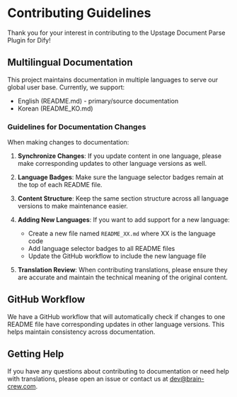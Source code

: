 # Contributing Guidelines

Thank you for your interest in contributing to the Upstage Document Parse Plugin for Dify!

## Multilingual Documentation

This project maintains documentation in multiple languages to serve our global user base. Currently, we support:

- English (README.md) - primary/source documentation
- Korean (README_KO.md)

### Guidelines for Documentation Changes

When making changes to documentation:

1. **Synchronize Changes**: If you update content in one language, please make corresponding updates to other language versions as well.

2. **Language Badges**: Make sure the language selector badges remain at the top of each README file.

3. **Content Structure**: Keep the same section structure across all language versions to make maintenance easier.

4. **Adding New Languages**: If you want to add support for a new language:
   - Create a new file named `README_XX.md` where XX is the language code
   - Add language selector badges to all README files
   - Update the GitHub workflow to include the new language file

5. **Translation Review**: When contributing translations, please ensure they are accurate and maintain the technical meaning of the original content.

## GitHub Workflow

We have a GitHub workflow that will automatically check if changes to one README file have corresponding updates in other language versions. This helps maintain consistency across documentation.

## Getting Help

If you have any questions about contributing to documentation or need help with translations, please open an issue or contact us at dev@brain-crew.com. 